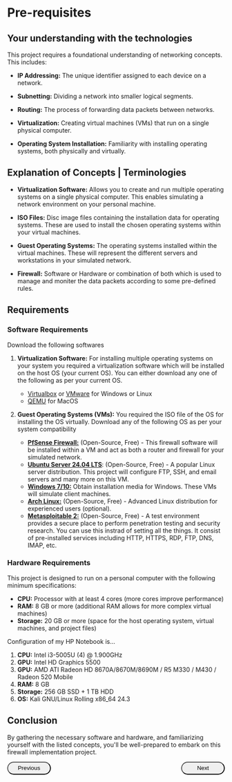 # Pre-requisites

## Your understanding with the technologies
This project requires a foundational understanding of networking concepts. This includes:

*   **IP Addressing:** The unique identifier assigned to each device on a network.

*   **Subnetting:** Dividing a network into smaller logical segments.
*   **Routing:** The process of forwarding data packets between networks.
*   **Virtualization:** Creating virtual machines (VMs) that run on a single physical computer.

*   **Operating System Installation:** Familiarity with installing operating systems, both physically and virtually.

## Explanation of Concepts | Terminologies

*   **Virtualization Software:** Allows you to create and run multiple operating systems on a single physical computer. This enables simulating a network environment on your personal machine.

*   **ISO Files:** Disc image files containing the installation data for operating systems. These are used to install the chosen operating systems within your virtual machines.

*   **Guest Operating Systems:** The operating systems installed within the virtual machines. These will represent the different servers and workstations in your simulated network.

*   **Firewall:** Software or Hardware or combination of both which is used to manage and moniter the data packets according to some pre-defined rules. 


## Requirements

### Software Requirements
Download the following softwares

1.  **Virtualization Software:** For installing multiple operating systems on your system you required a virtualization software which will be installed on the host OS (your current OS). You can either download any one of the following as per your current OS.
    *   [Virtualbox](https://www.virtualbox.org/wiki/Downloads) or [VMware](https://www.vmware.com/info/workstation-player/evaluation) for Windows or Linux
    *   [QEMU](https://www.qemu.org/download/#macos) for MacOS
  
2. **Guest Operating Systems (VMs):** You required the ISO file of the OS for installing the OS virtually. Download any of the following OS as per your system compatibility
   *   [**PfSense Firewall:**](https://www.pfsense.org/download) (Open-Source, Free) - This firewall software will be installed within a VM and act as both a router and firewall for your simulated network.
   *    [**Ubuntu Server 24.04 LTS**](https://ubuntu.com/download/server): (Open-Source, Free) - A popular Linux server distribution. This project will configure FTP, SSH, and email servers and many more on this VM.
   *   [**Windows 7/10:**](https://www.microsoft.com/en-in/software-download/windows10) Obtain installation media for Windows. These VMs will simulate client machines.
   *   [**Arch Linux:**](https://archlinux.org/download) (Open-Source, Free) - Advanced Linux distribution for experienced users (optional).
   *   [**Metasploitable 2:**](https://sourceforge.net/projects/metasploitable/) (Open-Source, Free) - A test environment provides a secure place to perform penetration testing and security research. You can use this instrad of setting all the things. It consist of pre-installed services including HTTP, HTTPS, RDP, FTP, DNS, IMAP, etc.

### Hardware Requirements
This project is designed to run on a personal computer with the following minimum specifications:

*   **CPU:** Processor with at least 4 cores (more cores improve performance)
*   **RAM:** 8 GB or more (additional RAM allows for more complex virtual machines)
*   **Storage:** 20 GB or more (space for the host operating system, virtual machines, and project files)

Configuration of my HP Notebook is...
1.  **CPU:** Intel i3-5005U (4) @ 1.900GHz
2.  **GPU:** Intel HD Graphics 5500
3.  **GPU:** AMD ATI Radeon HD 8670A/8670M/8690M / R5 M330 / M430 / Radeon 520 Mobile
4.  **RAM:** 8 GB
5.  **Storage:** 256 GB SSD + 1 TB HDD
6.  **OS:** Kali GNU/Linux Rolling x86_64 24.3


## Conclusion
By gathering the necessary software and hardware, and familiarizing yourself with the listed concepts, you'll be well-prepared to embark on this firewall implementation project.

<div style='width:100%; display:flex; justify-content:space-between; algin-items:center' > 
    <button style='width:20%; height:30px; border-radius:20px; cursor:pointer' >Previous</button>
    <button style='width:20%; height:30px; border-radius:20px; cursor:pointer' >Next</button>
</div>